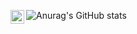 ![Anurag's GitHub stats](https://github-readme-stats.vercel.app/api/?username=thedenk&show_icons=true&title_color=fff&icon_color=79ff97&text_color=9f9f9f&bg_color=151515)
[<img align="left" alt="thedenk | LinkedIn" width="22px" src="https://upload.wikimedia.org/wikipedia/commons/thumb/c/c9/Linkedin.svg/200px-Linkedin.svg.png" />][linkedin]

[linkedin]: https://www.linkedin.com/in/thedenk
<!--
**TheDenk/TheDenk** is a ✨ _special_ ✨ repository because its `README.md` (this file) appears on your GitHub profile.

Here are some ideas to get you started:

- 🔭 I’m currently working on ...
- 🌱 I’m currently learning ...
- 👯 I’m looking to collaborate on ...
- 🤔 I’m looking for help with ...
- 💬 Ask me about ...
- 📫 How to reach me: ...
- 😄 Pronouns: ...
- ⚡ Fun fact: ...
-->
